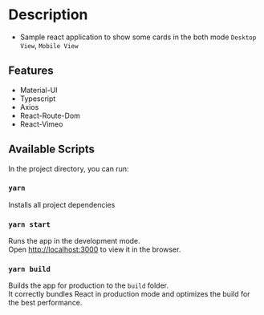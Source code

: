# Description

- Sample react application to show some cards in the both mode `Desktop View`,
  `Mobile View`

## Features

- Material-UI
- Typescript
- Axios
- React-Route-Dom
- React-Vimeo

## Available Scripts

In the project directory, you can run:

### `yarn`

Installs all project dependencies

### `yarn start`

Runs the app in the development mode.\
Open [http://localhost:3000](http://localhost:3000) to view it in the browser.

### `yarn build`

Builds the app for production to the `build` folder.\
It correctly bundles React in production mode and optimizes the build for the best performance.
